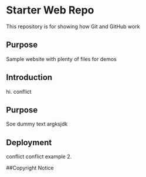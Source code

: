 # Starter Web Repo

This repository is for showing how Git and GitHub work

## Purpose

Sample website with plenty of files for demos

## Introduction
hi. conflict

## Purpose
Soe dummy text argksjdk

## Deployment
conflict conflict example 2.

##Copyright Notice
